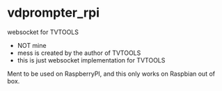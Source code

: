 # vdprompter_rpi
websocket for TVTOOLS

- NOT mine
- mess is created by the author of TVTOOLS
- this is just websocket implementation for TVTOOLS


Ment to be used on RaspberryPI, and this only works on Raspbian out of box.
